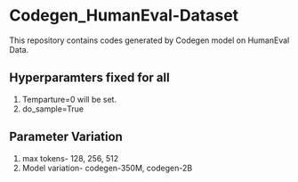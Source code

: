 # Codegen_HumanEval-Dataset
This repository contains codes generated by Codegen model on HumanEval Data.<br>

## Hyperparamters fixed for all
1) Temparture=0 will be set.
2) do_sample=True

## Parameter Variation
1) max tokens- 128, 256, 512
2) Model variation- codegen-350M, codegen-2B

